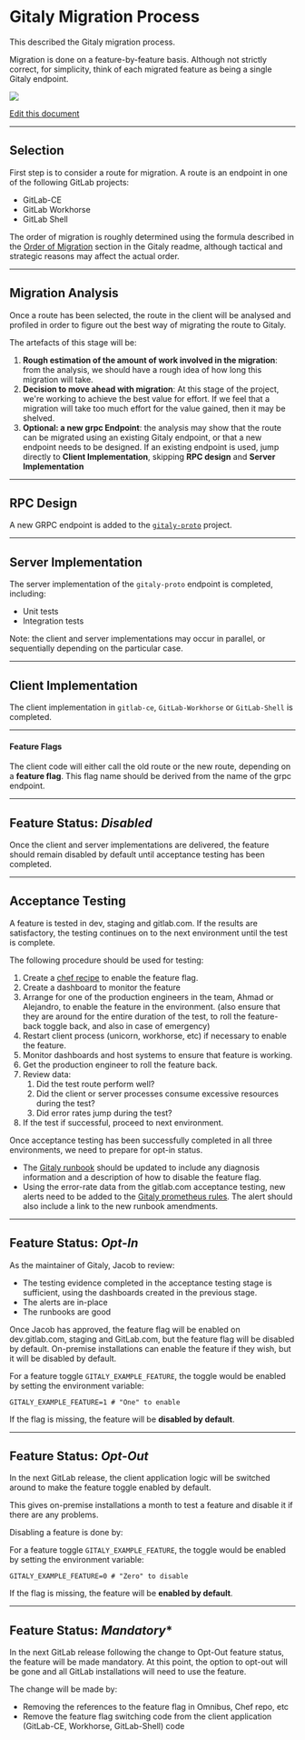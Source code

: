 # Gitaly Migration Process

This described the Gitaly migration process.

Migration is done on a feature-by-feature basis. Although not strictly correct, for simplicity, think of each migrated feature as being a single Gitaly endpoint.

![](https://docs.google.com/drawings/d/1wPwweMnEUPgffsdmoVmHwho5wzKtj61ll_Q90N9eZc8/pub?w=756&h=720)

[Edit this document](https://docs.google.com/drawings/d/1wPwweMnEUPgffsdmoVmHwho5wzKtj61ll_Q90N9eZc8/edit)

---------------------------------------------------------------------

## Selection

First step is to consider a route for migration. A route is an endpoint in one of the following GitLab projects:

* GitLab-CE
* GitLab Workhorse
* GitLab Shell

The order of migration is roughly determined using the formula described in the [Order of Migration](../README.md#order-of-migration) section in the Gitaly readme, although tactical and strategic reasons may affect the actual order.

---------------------------------------------------------------------

## Migration Analysis

Once a route has been selected, the route in the client will be analysed and profiled in order to figure out the best way of migrating the route to Gitaly.

The artefacts of this stage will be:

1. **Rough estimation of the amount of work involved in the migration**: from the analysis, we should have a rough idea of how long this migration will take.
1. **Decision to move ahead with migration**: At this stage of the project, we're working to achieve the best value for effort. If we feel that a migration will take too much effort for the value gained, then it may be shelved. 
2. **Optional: a new grpc Endpoint**: the analysis may show that the route can be migrated using an existing Gitaly endpoint, or that a new endpoint needs to be designed. If an existing endpoint is used, jump directly to **Client Implementation**, skipping **RPC design** and **Server Implementation**

---------------------------------------------------------------------

## RPC Design

A new GRPC endpoint is added to the [`gitaly-proto`](https://gitlab.com/gitlab-org/gitaly-proto) project.

---------------------------------------------------------------------

## Server Implementation

The server implementation of the `gitaly-proto` endpoint is completed, including:
* Unit tests
* Integration tests

Note: the client and server implementations may occur in parallel, or sequentially
depending on the particular case.

---------------------------------------------------------------------

## Client Implementation

The client implementation in `gitlab-ce`, `GitLab-Workhorse` or `GitLab-Shell` is completed.

---------------------------------------------------------------------

#### Feature Flags

The client code will either call the old route or the new route, depending on a **feature flag**. This flag name should be derived from the name of the grpc endpoint.

---------------------------------------------------------------------

## Feature Status: *Disabled*

Once the client and server implementations are delivered, the feature should remain disabled by default until acceptance testing has been completed.

---------------------------------------------------------------------

## Acceptance Testing

A feature is tested in dev, staging and gitlab.com. If the results are satisfactory, the testing continues on to the next environment until the test is complete. 

The following procedure should be used for testing:

1. Create a [chef recipe](https://dev.gitlab.org/cookbooks/chef-repo) to enable the feature flag.
2. Create a dashboard to monitor the feature
3. Arrange for one of the production engineers in the team, Ahmad or Alejandro, to enable the feature in the environment. (also ensure that they are around for the entire duration of the test,  to roll the feature-back toggle back, and also in case of emergency) 
4. Restart client process (unicorn, workhorse, etc) if necessary to enable the feature.
5. Monitor dashboards and host systems to ensure that feature is working.
6. Get the production engineer to roll the feature back.
7. Review data:
    1. Did the test route perform well?
    2. Did the client or server processes consume excessive resources during the test?
    3. Did error rates jump during the test?
8. If the test if successful, proceed to next environment.

Once acceptance testing has been successfully completed in all three environments, we need to prepare for opt-in status.

* The [Gitaly runbook](https://gitlab.com/gitlab-com/runbooks/blob/master/troubleshooting/gitaly-error-rate.md) should be updated to include any diagnosis information and a description of how to disable the feature flag.
* Using the error-rate data from the gitlab.com acceptance testing, new alerts need to be added to the [Gitaly prometheus rules](https://gitlab.com/gitlab-com/runbooks/blob/master/alerts/gitaly.rules). The alert should also include a link to the new runbook amendments.

---------------------------------------------------------------------

## Feature Status: *Opt-In*

As the maintainer of Gitaly, Jacob to review:
 
* The testing evidence completed in the acceptance testing stage is sufficient, using the dashboards created in the previous stage.
* The alerts are in-place
* The runbooks are good

Once Jacob has approved, the feature flag will be enabled on dev.gitlab.com, staging and GitLab.com, but the feature flag will be disabled by default. On-premise installations can enable the feature if they wish, but it will be disabled by default.

For a feature toggle `GITALY_EXAMPLE_FEATURE`, the toggle would be enabled by setting the environment variable:  

```shell
GITALY_EXAMPLE_FEATURE=1 # "One" to enable
```

If the flag is missing, the feature will be **disabled by default**.

---------------------------------------------------------------------

## Feature Status: *Opt-Out*

In the next GitLab release, the client application logic will be switched around to make the feature toggle enabled by default. 

This gives on-premise installations a month to test a feature and disable it if there are any problems.

Disabling a feature is done by:

For a feature toggle `GITALY_EXAMPLE_FEATURE`, the toggle would be enabled by setting the environment variable:  

```shell
GITALY_EXAMPLE_FEATURE=0 # "Zero" to disable
```

If the flag is missing, the feature will be **enabled by default**.

---------------------------------------------------------------------

## Feature Status: *Mandatory**

In the next GitLab release following the change to Opt-Out feature status, the feature will be made mandatory. At this point, the option to opt-out will be gone and all GitLab installations will need to use the feature.

The change will be made by:

* Removing the references to the feature flag in Omnibus, Chef repo, etc
* Remove the feature flag switching code from the client application (GitLab-CE, Workhorse, GitLab-Shell) code
